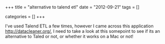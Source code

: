 +++
title = "alternative to talend etl"
date = "2012-09-21"
tags = []


categories = []
+++

I've used Talend ETL a few times, however I came across this application
<http://datacleaner.org/>, I need to take a look at this somepoint to
see if its an alternative to Taled or not, or whether it works on a Mac
or not!

